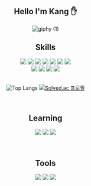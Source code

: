 <div align="center">
  
## Hello I'm Kang ✋

![giphy (1)](https://github.com/tnqkr3494/tnqkr3494/assets/105264785/214c7b80-a09e-41e5-9e74-519707e475bc)


## Skills

<div>
  <img src="https://img.shields.io/badge/Python-14354C?style=for-the-badge&logo=python&logoColor=white"> 
  <img src="https://img.shields.io/badge/C-00599C?style=for-the-badge&logo=c&logoColor=white">
  <img src="https://img.shields.io/badge/Java-ED8B00?style=for-the-badge&logo=openjdk&logoColor=white">
  <img src="https://img.shields.io/badge/HTML5-E34F26?style=for-the-badge&logo=html5&logoColor=white">
  <img src="https://img.shields.io/badge/CSS3-1572B6?style=for-the-badge&logo=css3&logoColor=white">
  <img src="https://img.shields.io/badge/JavaScript-F7DF1E?style=for-the-badge&logo=JavaScript&logoColor=white">
  <img src="https://img.shields.io/badge/React-20232A?style=for-the-badge&logo=react&logoColor=61DAFB"><br/>
  <img src="https://img.shields.io/badge/styled--components-DB7093?style=for-the-badge&logo=styled-components&logoColor=white">
  <img src="https://img.shields.io/badge/React_Router-CA4245?style=for-the-badge&logo=react-router&logoColor=white"> 
  <img src="https://img.shields.io/badge/Tailwind_CSS-38B2AC?style=for-the-badge&logo=tailwind-css&logoColor=white"> 
  <img src="https://img.shields.io/badge/Prisma-3982CE?style=for-the-badge&logo=Prisma&logoColor=white">
</div>

<br/>

![Top Langs](https://github-readme-stats.vercel.app/api/top-langs/?username=tnqkr3494&layout=compact&theme=dark)
[![Solved.ac
프로필](http://mazassumnida.wtf/api/v2/generate_badge?boj=tnqkr3494)](https://solved.ac/tnqkr3494)

<br/>

## Learning

<img src="https://img.shields.io/badge/TypeScript-007ACC?style=for-the-badge&logo=typescript&logoColor=white"> <img src="https://img.shields.io/badge/Spring-6DB33F?style=for-the-badge&logo=spring&logoColor=white"> <img src="https://img.shields.io/badge/Next.js-000?logo=nextdotjs&logoColor=fff&style=for-the-badge">
 

 <br/>
 
## Tools

<img src="https://img.shields.io/badge/GIT-E44C30?style=for-the-badge&logo=git&logoColor=white"> <img src="https://img.shields.io/badge/GitHub-100000?style=for-the-badge&logo=github&logoColor=white"> <img src="https://img.shields.io/badge/Vercel-000000?style=for-the-badge&logo=vercel&logoColor=white">

</div>


